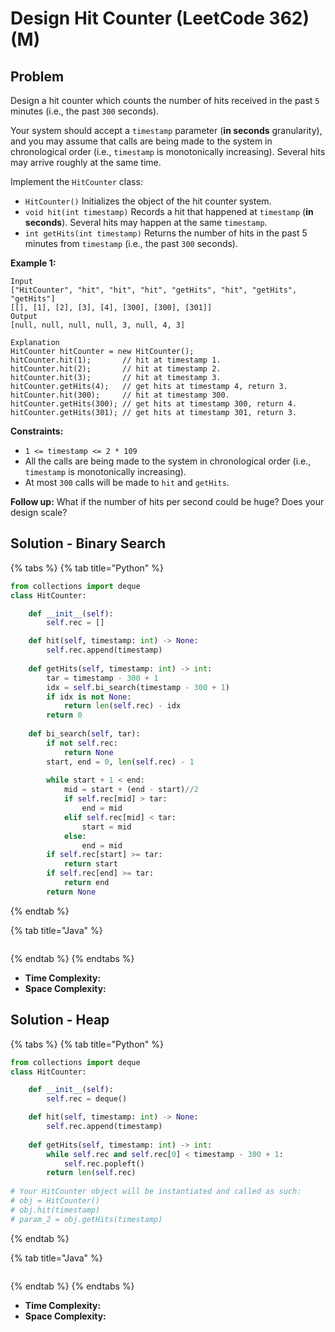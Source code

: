 # Design Hit Counter (LeetCode 362) (M)

## Problem

Design a hit counter which counts the number of hits received in the past `5` minutes (i.e., the past `300` seconds).

Your system should accept a `timestamp` parameter (**in seconds** granularity), and you may assume that calls are being made to the system in chronological order (i.e., `timestamp` is monotonically increasing). Several hits may arrive roughly at the same time.

Implement the `HitCounter` class:

* `HitCounter()` Initializes the object of the hit counter system.
* `void hit(int timestamp)` Records a hit that happened at `timestamp` (**in seconds**). Several hits may happen at the same `timestamp`.
* `int getHits(int timestamp)` Returns the number of hits in the past 5 minutes from `timestamp` (i.e., the past `300` seconds).

&#x20;

**Example 1:**

```
Input
["HitCounter", "hit", "hit", "hit", "getHits", "hit", "getHits", "getHits"]
[[], [1], [2], [3], [4], [300], [300], [301]]
Output
[null, null, null, null, 3, null, 4, 3]

Explanation
HitCounter hitCounter = new HitCounter();
hitCounter.hit(1);       // hit at timestamp 1.
hitCounter.hit(2);       // hit at timestamp 2.
hitCounter.hit(3);       // hit at timestamp 3.
hitCounter.getHits(4);   // get hits at timestamp 4, return 3.
hitCounter.hit(300);     // hit at timestamp 300.
hitCounter.getHits(300); // get hits at timestamp 300, return 4.
hitCounter.getHits(301); // get hits at timestamp 301, return 3.
```

&#x20;

**Constraints:**

* `1 <= timestamp <= 2 * 109`
* All the calls are being made to the system in chronological order (i.e., `timestamp` is monotonically increasing).
* At most `300` calls will be made to `hit` and `getHits`.

&#x20;

**Follow up:** What if the number of hits per second could be huge? Does your design scale?

## Solution - Binary Search



{% tabs %}
{% tab title="Python" %}
```python
from collections import deque
class HitCounter:

    def __init__(self):
        self.rec = []

    def hit(self, timestamp: int) -> None:
        self.rec.append(timestamp)
    
    def getHits(self, timestamp: int) -> int:
        tar = timestamp - 300 + 1
        idx = self.bi_search(timestamp - 300 + 1)
        if idx is not None:
            return len(self.rec) - idx
        return 0
    
    def bi_search(self, tar):
        if not self.rec:
            return None
        start, end = 0, len(self.rec) - 1
        
        while start + 1 < end:
            mid = start + (end - start)//2
            if self.rec[mid] > tar:
                end = mid
            elif self.rec[mid] < tar:
                start = mid
            else:
                end = mid
        if self.rec[start] >= tar:
            return start
        if self.rec[end] >= tar:
            return end
        return None
```
{% endtab %}

{% tab title="Java" %}
```java
```
{% endtab %}
{% endtabs %}

* **Time Complexity:**
* **Space Complexity:**



## Solution - Heap



{% tabs %}
{% tab title="Python" %}
```python
from collections import deque
class HitCounter:

    def __init__(self):
        self.rec = deque()

    def hit(self, timestamp: int) -> None:
        self.rec.append(timestamp)
    
    def getHits(self, timestamp: int) -> int:
        while self.rec and self.rec[0] < timestamp - 300 + 1:
            self.rec.popleft()
        return len(self.rec)
    
# Your HitCounter object will be instantiated and called as such:
# obj = HitCounter()
# obj.hit(timestamp)
# param_2 = obj.getHits(timestamp)
```
{% endtab %}

{% tab title="Java" %}
```java
```
{% endtab %}
{% endtabs %}

* **Time Complexity:**
* **Space Complexity:**

